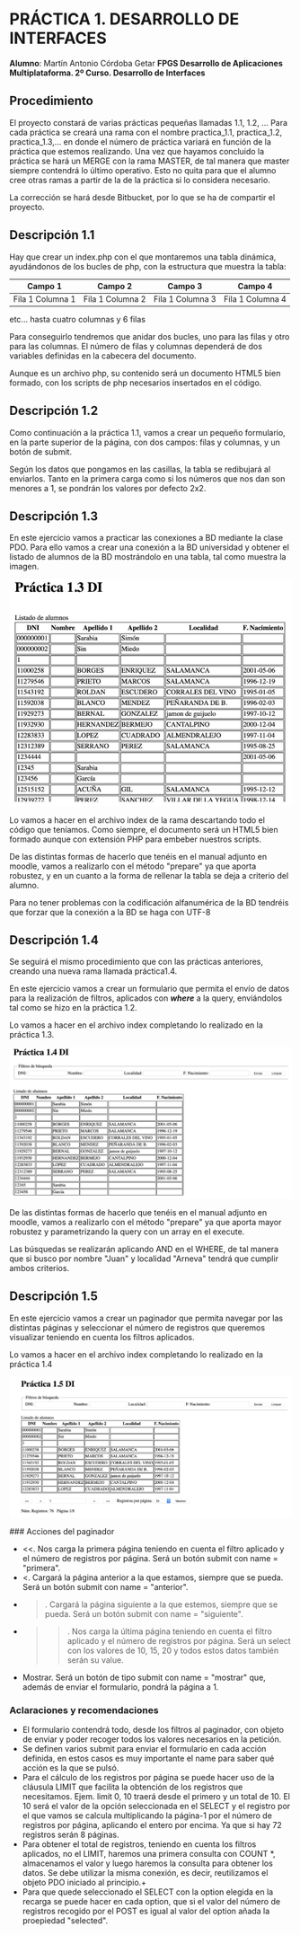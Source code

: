 # PRÁCTICA 1. DESARROLLO DE INTERFACES

**Alumno**: Martín Antonio Córdoba Getar
**FPGS Desarrollo de Aplicaciones Multiplataforma. 2º Curso. Desarrollo de Interfaces**

## Procedimiento
El proyecto constará de varias prácticas pequeñas llamadas 1.1, 1.2, ... Para cada práctica
se creará una rama con el nombre practica_1.1, practica_1.2, practica_1.3,... en donde el número
de práctica variará en función de la práctica que estemos realizando. Una vez que hayamos
concluido la práctica se hará un MERGE con la rama MASTER, de tal manera que master siempre
contendrá lo último operativo. Esto no quita para que el alumno cree otras ramas a partir de
la de la práctica si lo considera necesario.

La corrección se hará desde Bitbucket, por lo que se ha de compartir el proyecto.

## Descripción 1.1
Hay que crear un index.php con el que montaremos una tabla dinámica, ayudándonos de los bucles de php,
con la estructura que muestra la tabla:

|Campo 1         |Campo 2         |Campo 3         |Campo 4         |
|----------------|----------------|----------------|----------------|
|Fila 1 Columna 1|Fila 1 Columna 2|Fila 1 Columna 3|Fila 1 Columna 4|

etc... hasta cuatro columnas y 6 filas

Para conseguirlo tendremos que anidar dos bucles, uno para las filas y otro para las columnas.
El número de filas y columnas dependerá de dos variables definidas en la cabecera del documento.

Aunque es un archivo php, su contenido será un documento HTML5 bien formado, con los scripts de
php necesarios insertados en el código.

## Descripción 1.2
Como continuación a la práctica 1.1, vamos a crear un pequeño formulario, en la parte superior de la
página, con dos campos: filas y columnas, y un botón de submit.

Según los datos que pongamos en las casillas, la tabla se redibujará al enviarlos. Tanto en la primera
carga como si los números que nos dan son menores a 1, se pondrán los valores por defecto 2x2.

## Descripción 1.3
En este ejercicio vamos a practicar las conexiones a BD mediante la clase PDO. Para ello vamos a crear
una conexión a la BD universidad y obtener el listado de alumnos de la BD mostrándolo en una tabla,
tal como muestra la imagen.

![Ejemplo1.3](./img/pic_ejemplo_1_3.JPG "Ejemplo 1.3.")

Lo vamos a hacer en el archivo index de la rama descartando todo el código que teníamos. Como siempre, el documento será un HTML5 bien formado aunque con extensión PHP para embeber nuestros scripts.

De las distintas formas de hacerlo que tenéis en el manual adjunto en moodle, vamos a realizarlo con el método "prepare" ya que aporta robustez, y en un cuanto a la forma de rellenar la tabla se deja a criterio del alumno.

Para no tener problemas con la codificación alfanumérica de la BD tendréis que forzar que la conexión a la BD se haga con UTF-8

## Descripción 1.4
Se seguirá el mismo procedimiento que con las prácticas anteriores, creando una nueva rama llamada práctica1.4.

En este ejercicio vamos a crear un formulario que permita el envío de datos para la realización de filtros, aplicados con ***where*** a la query, enviándolos tal como se hizo en la práctica 1.2.

Lo vamos a hacer en el archivo index completando lo realizado en la práctica 1.3.

![Ejemplo1.4](./img/pic_ejemplo_1_4.JPG "Ejemplo 1.4.")

De las distintas formas de hacerlo que tenéis en el manual adjunto en moodle, vamos a realizarlo con el método "prepare" ya que aporta mayor robustez y parametrizando la query con un array en el execute.

Las búsquedas se realizarán aplicando AND en el WHERE, de tal manera que si busco por nombre "Juan" y localidad "Arneva" tendrá que cumplir ambos criterios.

## Descripción 1.5
En este ejercicio vamos a crear un paginador que permita navegar por las distintas páginas y seleccionar el número de registros que queremos visualizar teniendo en cuenta los filtros aplicados.

Lo vamos a hacer en el archivo index completando lo realizado en la práctica 1.4

![Ejemplo1.5](./img/pic_ejemplo_1_5.JPG "Ejemplo 1.5.")

### Acciones del paginador

* <<. Nos carga la primera página teniendo en cuenta el filtro aplicado y el número de registros por página. Será un botón submit con name = "primera".
* <. Cargará la página anterior a la que estamos, siempre que se pueda. Será un botón submit con name = "anterior".
* >. Cargará la página siguiente a la que estemos, siempre que se pueda. Será un botón submit con name = "siguiente".
* >>. Nos carga la última página teniendo en cuenta el filtro aplicado y el número de registros por página. Será un select con los valores de 10, 15, 20 y todos estos datos también serán su value.
* Mostrar. Será un botón de tipo submit con name = "mostrar" que, además de enviar el formulario, pondrá la página a 1.

### Aclaraciones y recomendaciones
* El formulario contendrá todo, desde los filtros al paginador, con objeto de enviar y poder recoger todos los valores necesarios en la petición.
* Se definen varios submit para enviar el formulario en cada acción definida, en estos casos es muy importante el name para saber qué acción es la que se pulsó.
* Para el cálculo de los registros por página se puede hacer uso de la cláusula LIMIT que facilita la obtención de los registros que necesitamos. Ejem. limit 0, 10 traerá desde el primero y un total de 10. El 10 será el valor de la opción seleccionada en el SELECT y el registro por el que vamos se calcula multiplicando la página-1 por el número de registros por página, aplicando el entero por encima. Ya que si hay 72 registros serán 8 páginas.
* Para obtener el total de registros, teniendo en cuenta los filtros aplicados, no el LIMIT, haremos una primera consulta con COUNT *, almacenamos el valor y luego haremos la consulta para obtener los datos. Se debe utilizar la misma conexión, es decir, reutilizamos el objeto PDO iniciado al principio.+
* Para que quede seleccionado el SELECT con la option elegida en la recarga se puede hacer en cada option, que si el valor del número de registros recogido por el POST es igual al valor del option añada la proepiedad "selected".